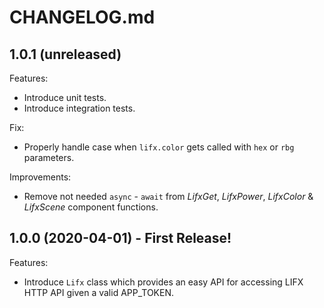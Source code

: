 # CHANGELOG.md

## 1.0.1 (unreleased)

Features:

  - Introduce unit tests.
  - Introduce integration tests.

Fix:

  - Properly handle case when `lifx.color` gets called with `hex` or `rbg` parameters.

Improvements:

  - Remove not needed `async` - `await` from *LifxGet*, *LifxPower*, *LifxColor* & *LifxScene* component functions.

## 1.0.0 (2020-04-01) - First Release!

Features:

  - Introduce `Lifx` class which provides an easy API for accessing LIFX HTTP API given a valid APP_TOKEN.